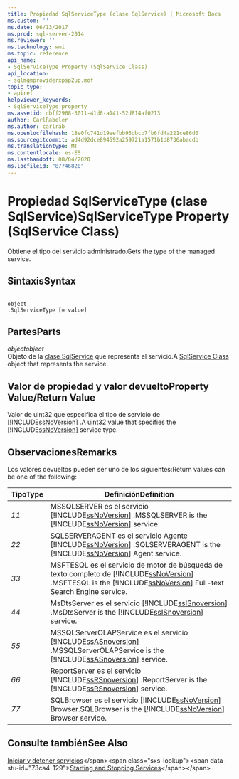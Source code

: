 ```yaml
---
title: Propiedad SqlServiceType (clase SqlService) | Microsoft Docs
ms.custom: ''
ms.date: 06/13/2017
ms.prod: sql-server-2014
ms.reviewer: ''
ms.technology: wmi
ms.topic: reference
api_name:
- SqlServiceType Property (SqlService Class)
api_location:
- sqlmgmproviderxpsp2up.mof
topic_type:
- apiref
helpviewer_keywords:
- SqlServiceType property
ms.assetid: dbff2968-3011-41d6-a141-52d814af0213
author: CarlRabeler
ms.author: carlrab
ms.openlocfilehash: 18e0fc741d19eefbb93dbcb7fb6fd4a221ce86d0
ms.sourcegitcommit: ad4d92dce894592a259721a1571b1d8736abacdb
ms.translationtype: MT
ms.contentlocale: es-ES
ms.lasthandoff: 08/04/2020
ms.locfileid: "87746820"
---
```

# <a name="sqlservicetype-property-sqlservice-class"></a><span data-ttu-id="73ca4-102">Propiedad SqlServiceType (clase SqlService)</span><span class="sxs-lookup"><span data-stu-id="73ca4-102">SqlServiceType Property (SqlService Class)</span></span>
  <span data-ttu-id="73ca4-103">Obtiene el tipo del servicio administrado.</span><span class="sxs-lookup"><span data-stu-id="73ca4-103">Gets the type of the managed service.</span></span>  
  
## <a name="syntax"></a><span data-ttu-id="73ca4-104">Sintaxis</span><span class="sxs-lookup"><span data-stu-id="73ca4-104">Syntax</span></span>  
  
```  
  
object  
.SqlServiceType [= value]  
```  
  
## <a name="parts"></a><span data-ttu-id="73ca4-105">Partes</span><span class="sxs-lookup"><span data-stu-id="73ca4-105">Parts</span></span>  
 <span data-ttu-id="73ca4-106">*object*</span><span class="sxs-lookup"><span data-stu-id="73ca4-106">*object*</span></span>  
 <span data-ttu-id="73ca4-107">Objeto de la [clase SqlService](sqlservice-class.md) que representa el servicio.</span><span class="sxs-lookup"><span data-stu-id="73ca4-107">A [SqlService Class](sqlservice-class.md) object that represents the service.</span></span>  
  
## <a name="property-valuereturn-value"></a><span data-ttu-id="73ca4-108">Valor de propiedad y valor devuelto</span><span class="sxs-lookup"><span data-stu-id="73ca4-108">Property Value/Return Value</span></span>  
 <span data-ttu-id="73ca4-109">Valor de uint32 que especifica el tipo de servicio de [!INCLUDE[ssNoVersion](../../../includes/ssnoversion-md.md)] .</span><span class="sxs-lookup"><span data-stu-id="73ca4-109">A uint32 value that specifies the [!INCLUDE[ssNoVersion](../../../includes/ssnoversion-md.md)] service type.</span></span>  
  
## <a name="remarks"></a><span data-ttu-id="73ca4-110">Observaciones</span><span class="sxs-lookup"><span data-stu-id="73ca4-110">Remarks</span></span>  
 <span data-ttu-id="73ca4-111">Los valores devueltos pueden ser uno de los siguientes:</span><span class="sxs-lookup"><span data-stu-id="73ca4-111">Return values can be one of the following:</span></span>  
  
|<span data-ttu-id="73ca4-112">Tipo</span><span class="sxs-lookup"><span data-stu-id="73ca4-112">Type</span></span>|<span data-ttu-id="73ca4-113">Definición</span><span class="sxs-lookup"><span data-stu-id="73ca4-113">Definition</span></span>|  
|----------|----------------|  
|<span data-ttu-id="73ca4-114">*1*</span><span class="sxs-lookup"><span data-stu-id="73ca4-114">*1*</span></span>|<span data-ttu-id="73ca4-115">MSSQLSERVER es el servicio [!INCLUDE[ssNoVersion](../../../includes/ssnoversion-md.md)] .</span><span class="sxs-lookup"><span data-stu-id="73ca4-115">MSSQLSERVER is the [!INCLUDE[ssNoVersion](../../../includes/ssnoversion-md.md)] service.</span></span>|  
|<span data-ttu-id="73ca4-116">*2*</span><span class="sxs-lookup"><span data-stu-id="73ca4-116">*2*</span></span>|<span data-ttu-id="73ca4-117">SQLSERVERAGENT es el servicio Agente [!INCLUDE[ssNoVersion](../../../includes/ssnoversion-md.md)] .</span><span class="sxs-lookup"><span data-stu-id="73ca4-117">SQLSERVERAGENT is the [!INCLUDE[ssNoVersion](../../../includes/ssnoversion-md.md)] Agent service.</span></span>|  
|<span data-ttu-id="73ca4-118">*3*</span><span class="sxs-lookup"><span data-stu-id="73ca4-118">*3*</span></span>|<span data-ttu-id="73ca4-119">MSFTESQL es el servicio de motor de búsqueda de texto completo de [!INCLUDE[ssNoVersion](../../../includes/ssnoversion-md.md)] .</span><span class="sxs-lookup"><span data-stu-id="73ca4-119">MSFTESQL is the [!INCLUDE[ssNoVersion](../../../includes/ssnoversion-md.md)] Full-text Search Engine service.</span></span>|  
|<span data-ttu-id="73ca4-120">*4*</span><span class="sxs-lookup"><span data-stu-id="73ca4-120">*4*</span></span>|<span data-ttu-id="73ca4-121">MsDtsServer es el servicio [!INCLUDE[ssISnoversion](../../../includes/ssisnoversion-md.md)] .</span><span class="sxs-lookup"><span data-stu-id="73ca4-121">MsDtsServer is the [!INCLUDE[ssISnoversion](../../../includes/ssisnoversion-md.md)] service.</span></span>|  
|<span data-ttu-id="73ca4-122">*5*</span><span class="sxs-lookup"><span data-stu-id="73ca4-122">*5*</span></span>|<span data-ttu-id="73ca4-123">MSSQLServerOLAPService es el servicio [!INCLUDE[ssASnoversion](../../../includes/ssasnoversion-md.md)] .</span><span class="sxs-lookup"><span data-stu-id="73ca4-123">MSSQLServerOLAPService is the [!INCLUDE[ssASnoversion](../../../includes/ssasnoversion-md.md)] service.</span></span>|  
|<span data-ttu-id="73ca4-124">*6*</span><span class="sxs-lookup"><span data-stu-id="73ca4-124">*6*</span></span>|<span data-ttu-id="73ca4-125">ReportServer es el servicio [!INCLUDE[ssRSnoversion](../../../includes/ssrsnoversion-md.md)] .</span><span class="sxs-lookup"><span data-stu-id="73ca4-125">ReportServer is the [!INCLUDE[ssRSnoversion](../../../includes/ssrsnoversion-md.md)] service.</span></span>|  
|<span data-ttu-id="73ca4-126">*7*</span><span class="sxs-lookup"><span data-stu-id="73ca4-126">*7*</span></span>|<span data-ttu-id="73ca4-127">SQLBrowser es el servicio [!INCLUDE[ssNoVersion](../../../includes/ssnoversion-md.md)] Browser.</span><span class="sxs-lookup"><span data-stu-id="73ca4-127">SQLBrowser is the [!INCLUDE[ssNoVersion](../../../includes/ssnoversion-md.md)] Browser service.</span></span>|  
  
## <a name="see-also"></a><span data-ttu-id="73ca4-128">Consulte también</span><span class="sxs-lookup"><span data-stu-id="73ca4-128">See Also</span></span>  
 <span data-ttu-id="73ca4-129">[Iniciar y detener servicios](https://technet.microsoft.com/library/ms174886\(v=sql.105\).aspx)</span><span class="sxs-lookup"><span data-stu-id="73ca4-129">[Starting and Stopping Services](https://technet.microsoft.com/library/ms174886\(v=sql.105\).aspx)</span></span>  
  
  
